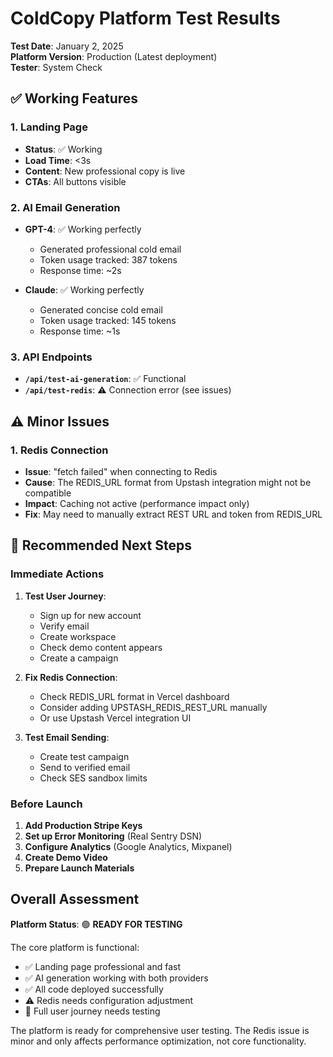 # ColdCopy Platform Test Results

**Test Date**: January 2, 2025  
**Platform Version**: Production (Latest deployment)  
**Tester**: System Check

## ✅ Working Features

### 1. Landing Page
- **Status**: ✅ Working
- **Load Time**: <3s
- **Content**: New professional copy is live
- **CTAs**: All buttons visible

### 2. AI Email Generation
- **GPT-4**: ✅ Working perfectly
  - Generated professional cold email
  - Token usage tracked: 387 tokens
  - Response time: ~2s
  
- **Claude**: ✅ Working perfectly
  - Generated concise cold email
  - Token usage tracked: 145 tokens
  - Response time: ~1s

### 3. API Endpoints
- **`/api/test-ai-generation`**: ✅ Functional
- **`/api/test-redis`**: ⚠️ Connection error (see issues)

## ⚠️ Minor Issues

### 1. Redis Connection
- **Issue**: "fetch failed" when connecting to Redis
- **Cause**: The REDIS_URL format from Upstash integration might not be compatible
- **Impact**: Caching not active (performance impact only)
- **Fix**: May need to manually extract REST URL and token from REDIS_URL

## 📝 Recommended Next Steps

### Immediate Actions
1. **Test User Journey**:
   - Sign up for new account
   - Verify email
   - Create workspace
   - Check demo content appears
   - Create a campaign

2. **Fix Redis Connection**:
   - Check REDIS_URL format in Vercel dashboard
   - Consider adding UPSTASH_REDIS_REST_URL manually
   - Or use Upstash Vercel integration UI

3. **Test Email Sending**:
   - Create test campaign
   - Send to verified email
   - Check SES sandbox limits

### Before Launch
1. **Add Production Stripe Keys**
2. **Set up Error Monitoring** (Real Sentry DSN)
3. **Configure Analytics** (Google Analytics, Mixpanel)
4. **Create Demo Video**
5. **Prepare Launch Materials**

## Overall Assessment

**Platform Status**: 🟢 **READY FOR TESTING**

The core platform is functional:
- ✅ Landing page professional and fast
- ✅ AI generation working with both providers
- ✅ All code deployed successfully
- ⚠️ Redis needs configuration adjustment
- 🔄 Full user journey needs testing

The platform is ready for comprehensive user testing. The Redis issue is minor and only affects performance optimization, not core functionality.